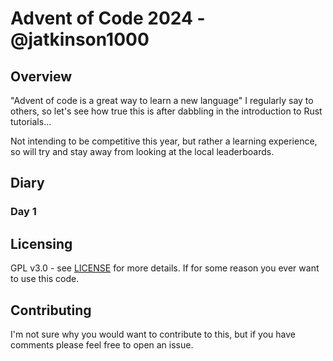 # Advent of Code 2024 - @jatkinson1000

## Overview

"Advent of code is a great way to learn a new language" I regularly say to others, so
let's see how true this is after dabbling in the introduction to Rust tutorials...

Not intending to be competitive this year, but rather a learning experience, so will
try and stay away from looking at the local leaderboards.

## Diary

### Day 1


## Licensing

GPL v3.0 - see [LICENSE](LICENSE) for more details.
If for some reason you ever want to use this code.

## Contributing

I'm not sure why you would want to contribute to this, but if you have comments please
feel free to open an issue.
